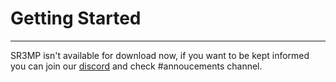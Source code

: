 # Getting Started

---

SR3MP isn't available for download now, if you want to be kept informed you can join our [discord](https://discord.com/invite/QBQwQQbVFf) and check #annoucements channel.
